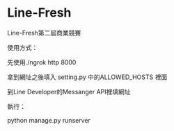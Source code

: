 # Line-Fresh
Line-Fresh第二屆商業競賽

使用方式：

先使用./ngrok http 8000

拿到網址之後填入 setting.py 中的ALLOWED_HOSTS 裡面

到Line Developer的Messanger API裡填網址

執行：

python manage.py runserver
